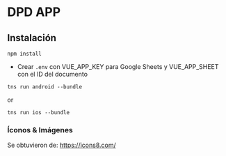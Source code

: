 # DPD APP

## Instalación
`npm install`
* Crear `.env` con VUE_APP_KEY para Google Sheets y VUE_APP_SHEET con el ID del documento

`tns run android --bundle`

or

`tns run ios --bundle`

### Íconos & Imágenes
Se obtuvieron de: https://icons8.com/